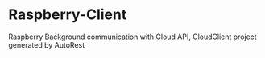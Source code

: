 # Raspberry-Client

Raspberry Background communication with Cloud API, 
CloudClient project generated by AutoRest
